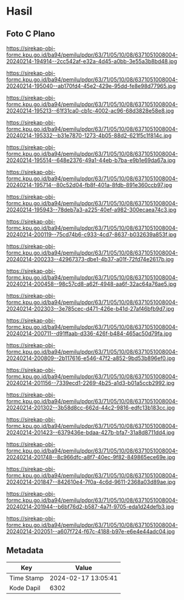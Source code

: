 # Hasil

## Foto C Plano

https://sirekap-obj-formc.kpu.go.id/ba94/pemilu/pdpr/63/71/05/10/08/6371051008004-20240214-194914--2cc542af-e32a-4d45-a0bb-3e55a3b8bd48.jpg

https://sirekap-obj-formc.kpu.go.id/ba94/pemilu/pdpr/63/71/05/10/08/6371051008004-20240214-195040--ab170fd4-45e2-429e-95dd-fe8e98d77965.jpg

https://sirekap-obj-formc.kpu.go.id/ba94/pemilu/pdpr/63/71/05/10/08/6371051008004-20240214-195213--61f31ca0-cb1c-4002-ac96-68d3828e58e8.jpg

https://sirekap-obj-formc.kpu.go.id/ba94/pemilu/pdpr/63/71/05/10/08/6371051008004-20240214-195332--b31e7870-1273-4b05-88d2-621f5c1f814c.jpg

https://sirekap-obj-formc.kpu.go.id/ba94/pemilu/pdpr/63/71/05/10/08/6371051008004-20240214-195514--648e2376-49a1-44eb-b7ba-e9b1e69da67a.jpg

https://sirekap-obj-formc.kpu.go.id/ba94/pemilu/pdpr/63/71/05/10/08/6371051008004-20240214-195714--80c52d04-fb8f-401a-8fdb-891e360ccb97.jpg

https://sirekap-obj-formc.kpu.go.id/ba94/pemilu/pdpr/63/71/05/10/08/6371051008004-20240214-195943--78deb7a3-a225-40ef-a982-300ecaea74c3.jpg

https://sirekap-obj-formc.kpu.go.id/ba94/pemilu/pdpr/63/71/05/10/08/6371051008004-20240214-200119--75cd74b6-c933-4cd7-8637-b032639a853f.jpg

https://sirekap-obj-formc.kpu.go.id/ba94/pemilu/pdpr/63/71/05/10/08/6371051008004-20240214-200233--42967373-dbe1-4b37-a01f-72fd74e2617b.jpg

https://sirekap-obj-formc.kpu.go.id/ba94/pemilu/pdpr/63/71/05/10/08/6371051008004-20240214-200458--98c57cd8-a62f-4948-aa6f-32ac64a76ae5.jpg

https://sirekap-obj-formc.kpu.go.id/ba94/pemilu/pdpr/63/71/05/10/08/6371051008004-20240214-202303--3e785cec-d471-426e-b41d-27af46bfb9d7.jpg

https://sirekap-obj-formc.kpu.go.id/ba94/pemilu/pdpr/63/71/05/10/08/6371051008004-20240214-200711--d91ffaab-d336-426f-b484-465ac50d79fa.jpg

https://sirekap-obj-formc.kpu.go.id/ba94/pemilu/pdpr/63/71/05/10/08/6371051008004-20240214-200809--2b117616-e546-47f2-a852-9bd53b896ef0.jpg

https://sirekap-obj-formc.kpu.go.id/ba94/pemilu/pdpr/63/71/05/10/08/6371051008004-20240214-201156--7339ecd1-2269-4b25-a1d3-b01a5ccb2992.jpg

https://sirekap-obj-formc.kpu.go.id/ba94/pemilu/pdpr/63/71/05/10/08/6371051008004-20240214-201302--3b58d8cc-662d-44c2-9816-edfc13b183cc.jpg

https://sirekap-obj-formc.kpu.go.id/ba94/pemilu/pdpr/63/71/05/10/08/6371051008004-20240214-201423--6379436e-bdaa-427b-bfa7-31a8d8711dd4.jpg

https://sirekap-obj-formc.kpu.go.id/ba94/pemilu/pdpr/63/71/05/10/08/6371051008004-20240214-201748--8c966dfc-a8f7-40ec-9f82-849865ece69e.jpg

https://sirekap-obj-formc.kpu.go.id/ba94/pemilu/pdpr/63/71/05/10/08/6371051008004-20240214-201847--842610e4-7f0a-4c6d-9611-2368a03d89ae.jpg

https://sirekap-obj-formc.kpu.go.id/ba94/pemilu/pdpr/63/71/05/10/08/6371051008004-20240214-201944--b6bf76d2-b587-4a7f-9705-eda1d24defb3.jpg

https://sirekap-obj-formc.kpu.go.id/ba94/pemilu/pdpr/63/71/05/10/08/6371051008004-20240214-202051--a607f724-f67c-4188-b97e-e6e4e44adc04.jpg


## Metadata

| Key        | Value               |
| ---------- | ------------------- |
| Time Stamp | 2024-02-17 13:05:41 |
| Kode Dapil | 6302                |



